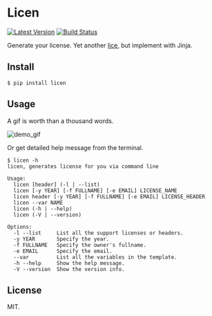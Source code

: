 # Licen
[![Latest Version][1]][2]
[![Build Status][3]][4]

Generate your license. Yet another [lice][3], but implement with Jinja.

## Install

    $ pip install licen

## Usage

A gif is worth than a thousand words.

![demo_gif][gif]

Or get detailed help message from the terminal.

    $ licen -h
    licen, generates license for you via command line

    Usage:
      licen [header] (-l | --list)
      licen [-y YEAR] [-f FULLNAME] [-e EMAIL] LICENSE_NAME
      licen header [-y YEAR] [-f FULLNAME] [-e EMAIL] LICENSE_HEADER
      licen --var NAME
      licen (-h | --help)
      licen (-V | --version)

    Options:
      -l --list     List all the support licenses or headers.
      -y YEAR       Specify the year.
      -f FULLNAME   Specify the owner's fullname.
      -e EMAIL      Specify the email.
      --var         List all the variables in the template.
      -h --help     Show the help message.
      -V --version  Show the version info.

## License

MIT.


[1]: http://img.shields.io/pypi/v/licen.svg
[2]: https://pypi.python.org/pypi/licen
[3]: https://github.com/licenses/lice
[3]: https://travis-ci.org/lord63/licen.svg
[4]: https://travis-ci.org/lord63/licen
[gif]: https://github.com/lord63/licen/blob/master/licen_demo.gif